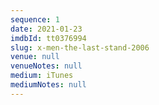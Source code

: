 ```yaml
---
sequence: 1
date: 2021-01-23
imdbId: tt0376994
slug: x-men-the-last-stand-2006
venue: null
venueNotes: null
medium: iTunes
mediumNotes: null
---
```


